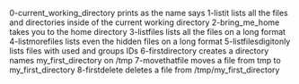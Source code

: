 0-current_working_directory prints as the name says
1-listit lists all the files and directories inside of the current working directory
2-bring_me_home takes you to the home directory
3-listfiles lists all the files on a long format
4-listmorefiles lists even the hidden files on a long format
5-listfilesdigitonly lists files with used and groups IDs
6-firstdirectory creates a directory names my_first_directory on /tmp
7-movethatfile moves a file from tmp to my_first_directory
8-firstdelete deletes a file from /tmp/my_first_directory
